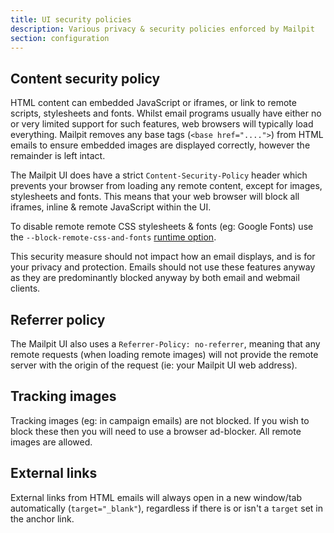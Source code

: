 ```yaml
---
title: UI security policies
description: Various privacy & security policies enforced by Mailpit
section: configuration
---
```


## Content security policy

HTML content can embedded JavaScript or iframes, or link to remote scripts, stylesheets and fonts. Whilst email programs usually have either no or very limited support for such features, web browsers will typically load everything. Mailpit removes any base tags (`<base href="....">`) from HTML emails to ensure embedded images are displayed correctly, however the remainder is left intact. 

The Mailpit UI does have a strict `Content-Security-Policy` header which prevents your browser from loading any remote content, except for images, stylesheets and fonts. This means that your web browser will block all iframes, inline & remote JavaScript within the UI.

To disable remote remote CSS stylesheets & fonts (eg: Google Fonts) use the `--block-remote-css-and-fonts` [runtime option](../runtime-options/).

This security measure should not impact how an email displays, and is for your privacy and protection. Emails should not use these features anyway as they are predominantly blocked anyway by both email and webmail clients.


## Referrer policy

The Mailpit UI also uses a `Referrer-Policy: no-referrer`, meaning that any remote requests (when loading remote images) will not provide the remote server with the origin of the request (ie: your Mailpit UI web address).


## Tracking images

Tracking images (eg: in campaign emails) are not blocked. If you wish to block these then you will need to use a browser ad-blocker. All remote images are allowed.


## External links

External links from HTML emails will always open in a new window/tab automatically (`target="_blank"`), regardless if there is or isn't a `target` set in the anchor link.
